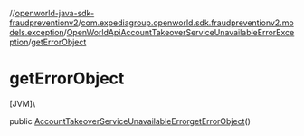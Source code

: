 //[openworld-java-sdk-fraudpreventionv2](../../../index.md)/[com.expediagroup.openworld.sdk.fraudpreventionv2.models.exception](../index.md)/[OpenWorldApiAccountTakeoverServiceUnavailableErrorException](index.md)/[getErrorObject](get-error-object.md)

# getErrorObject

[JVM]\

public [AccountTakeoverServiceUnavailableError](../../com.expediagroup.openworld.sdk.fraudpreventionv2.models/-account-takeover-service-unavailable-error/index.md)[getErrorObject](get-error-object.md)()

